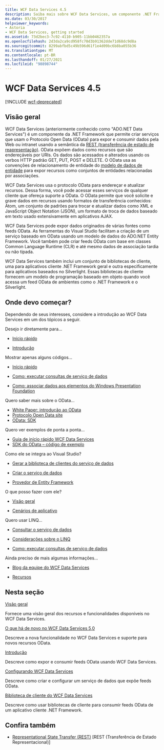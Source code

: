 ```yaml
---
title: WCF Data Services 4.5
description: Saiba mais sobre WCF Data Services, um componente .NET Framework que dá suporte a serviços para expor e consumir dados usando a semântica REST.
ms.date: 03/30/2017
helpviewer_keywords:
- Astoria
- WCF Data Services, getting started
ms.assetid: 73d2bec3-7c92-4110-b905-11bb0462357a
ms.openlocfilehash: 2d3da2ca9cd958fc70d3b91362dde71d68dc9d8a
ms.sourcegitcommit: 8299abfbd5c49b596d61f1e4d09bc6b8ba055b36
ms.translationtype: MT
ms.contentlocale: pt-BR
ms.lasthandoff: 01/27/2021
ms.locfileid: "98898744"
---
```

# <a name="wcf-data-services-45"></a>WCF Data Services 4.5

[!INCLUDE [wcf-deprecated](~/includes/wcf-deprecated.md)]

## <a name="overview"></a>Visão geral

WCF Data Services (anteriormente conhecido como "ADO.NET Data Services") é um componente da .NET Framework que permite criar serviços que usam o Protocolo Open Data (OData) para expor e consumir dados pela Web ou intranet usando a semântica da [REST (transferência de estado de reapresentação)](https://www.ics.uci.edu/~fielding/pubs/dissertation/rest_arch_style.htm). OData expõem dados como recursos que são endereçáveis por URIs. Os dados são acessados e alterados usando os verbos HTTP padrão GET, PUT, POST e DELETE. O OData usa as convenções de relacionamento de entidade do [modelo de dados de entidade](../adonet/entity-data-model.md) para expor recursos como conjuntos de entidades relacionadas por associações.

WCF Data Services usa o protocolo OData para endereçar e atualizar recursos. Dessa forma, você pode acessar esses serviços de qualquer cliente que ofereça suporte a OData. O OData permite que você solicite e grave dados em recursos usando formatos de transferência conhecidos: Atom, um conjunto de padrões para trocar e atualizar dados como XML e JavaScript Object Notation (JSON), um formato de troca de dados baseado em texto usado extensivamente em aplicativos AJAX.

WCF Data Services pode expor dados originados de várias fontes como feeds OData. As ferramentas do Visual Studio facilitam a criação de um serviço baseado em OData usando um modelo de dados do ADO.NET Entity Framework. Você também pode criar feeds OData com base em classes Common Language Runtime (CLR) e até mesmo dados de associação tardia ou não tipada.

WCF Data Services também inclui um conjunto de bibliotecas de cliente, uma para aplicativos cliente .NET Framework geral e outra especificamente para aplicativos baseados no Silverlight. Essas bibliotecas de cliente fornecem um modelo de programação baseado em objeto quando você acessa um feed OData de ambientes como o .NET Framework e o Silverlight.

## <a name="where-should-i-start"></a>Onde devo começar?

Dependendo de seus interesses, considere a introdução ao WCF Data Services em um dos tópicos a seguir.

Desejo ir diretamente para...

- [Início rápido](quickstart-wcf-data-services.md)

- [Introdução](getting-started-with-wcf-data-services.md)

Mostrar apenas alguns códigos...

- [Início rápido](quickstart-wcf-data-services.md)

- [Como: executar consultas de serviço de dados](how-to-execute-data-service-queries-wcf-data-services.md)

- [Como: associar dados aos elementos do Windows Presentation Foundation](bind-data-to-wpf-elements-wcf-data-services.md)

Quero saber mais sobre o OData...

- [White Paper: introdução ao OData](https://download.microsoft.com/download/E/5/A/E5A59052-EE48-4D64-897B-5F7C608165B8/IntroducingOData.pdf)
- [Protocolo Open Data site](https://www.odata.org/)
- [OData: SDK](https://www.odata.org/ecosystem/)

Quero ver exemplos de ponta a ponta...

- [Guia de início rápido WCF Data Services](https://github.com/microsoftarchive/msdn-code-gallery-community-s-z/tree/master/WCF%20Data%20Services%20Quickstart%20(OData%20Service%20and%20WPF%20Client))
- [SDK do OData – código de exemplo](https://www.odata.org/ecosystem/#sdk)

Como ele se integra ao Visual Studio?

- [Gerar a biblioteca de clientes do serviço de dados](generating-the-data-service-client-library-wcf-data-services.md)

- [Criar o serviço de dados](creating-the-data-service.md)

- [Provedor de Entity Framework](entity-framework-provider-wcf-data-services.md)

O que posso fazer com ele?

- [Visão geral](wcf-data-services-overview.md)

- [Cenários de aplicativo](application-scenarios-wcf-data-services.md)

Quero usar LINQ...

- [Consultar o serviço de dados](querying-the-data-service-wcf-data-services.md)

- [Considerações sobre o LINQ](linq-considerations-wcf-data-services.md)

- [Como: executar consultas de serviço de dados](how-to-execute-data-service-queries-wcf-data-services.md)

Ainda preciso de mais algumas informações...

- [Blog da equipe do WCF Data Services](/archive/blogs/astoriateam/)

- [Recursos](wcf-data-services-resources.md)

## <a name="in-this-section"></a>Nesta seção

[Visão geral](wcf-data-services-overview.md)

Fornece uma visão geral dos recursos e funcionalidades disponíveis no WCF Data Services.

[O que há de novo no WCF Data Services 5,0](/previous-versions/dotnet/wcf-data-services/ee373845(v=vs.103))

Descreve a nova funcionalidade no WCF Data Services e suporte para novos recursos OData.

[Introdução](getting-started-with-wcf-data-services.md)

Descreve como expor e consumir feeds OData usando WCF Data Services.

[Configurando WCF Data Services](defining-wcf-data-services.md)

Descreve como criar e configurar um serviço de dados que expõe feeds OData.

[Biblioteca de cliente do WCF Data Services](wcf-data-services-client-library.md)

Descreve como usar bibliotecas de cliente para consumir feeds OData de um aplicativo cliente .NET Framework.

## <a name="see-also"></a>Confira também

- [Representational State Transfer (REST)](https://www.ics.uci.edu/~fielding/pubs/dissertation/rest_arch_style.htm) [REST (Transferência de Estado Representacional)]
